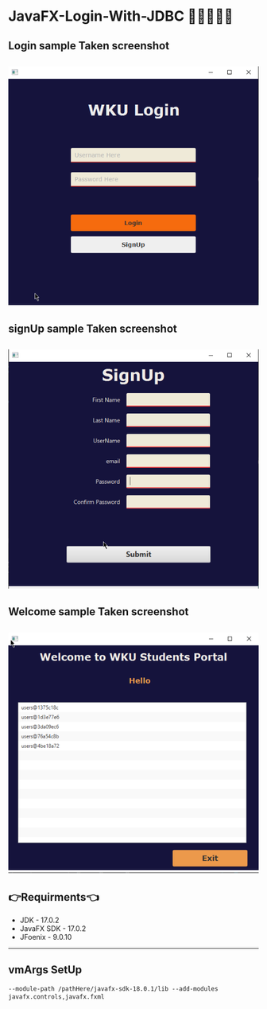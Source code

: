 # JavaFX-Login-With-JDBC 🤔🤔🤨🤨😎


## Login sample Taken screenshot 
![Sample Screenshots](https://github.com/Abel5173/JavaFX-Login-With-JDBC/blob/main/Screenshots/login.png)
---

## signUp sample Taken screenshot 
![Sample Screenshots](https://github.com/Abel5173/JavaFX-Login-With-JDBC/blob/main/Screenshots/signUp.png)
---

## Welcome sample Taken screenshot 
![Sample Screenshots](https://github.com/Abel5173/JavaFX-Login-With-JDBC/blob/main/Screenshots/welcomePage.png)
---

## 👉Requirments👈
  * JDK - 17.0.2
  * JavaFX SDK - 17.0.2
  * JFoenix - 9.0.10
  ---
## vmArgs SetUp

```vmArgs
--module-path /pathHere/javafx-sdk-18.0.1/lib --add-modules javafx.controls,javafx.fxml
```

